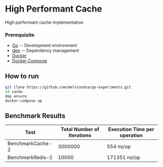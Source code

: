 # High Performant Cache

High performant cache implementation

### Prerequisite
* [Go](https://golang.org/doc/install) -- Development environment
* [dep](https://golang.github.io/dep/docs/installation.html) -- Dependency management
* [Docker](https://www.docker.com/products/docker-desktop)
* [Docker Compose](https://docs.docker.com/compose/install/)

## How to run
```sh
git clone https://github.com/melvinodsa/go-experiments.git
cd cache
dep ensure
docker-compose up
```

## Benchmark Results

Test | Total Number of Iterations | Execution Time per operation
---- | -------------------------- | ----------------------------
BenchmarkCache-2 | 3000000 | 554 ns/op
BenchmarkRedis-2 | 10000 | 171351 ns/op